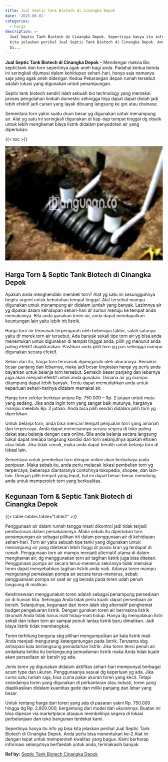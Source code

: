 ```yaml
---
title: Jual Septic Tank Biotech di Cinangka Depok
date: '2025-08-01'
categories:
  - harga
description: >-
  Jual Septic Tank Biotech di Cinangka Depok. Sepertinya hanya itu info yg bisa
  kita jelaskan perihal Jual Septic Tank Biotech di Cinangka Depok. Anda perlu
  bi...
---
```


**Jual Septic Tank Biotech di Cinangka Depok** – Mendengar makna Bio septictank dan torn sepertinya agak aneh bagi anda. Padahal kedua benda ini seringkali dijumpai dalam kehidupan sehari-hari, hanya saja namanya saja yang agak aneh didengar. Kedua Pekarangan depan rumah tersebut adalah lokasi yang digunakan untuk penampungan.

Septic tank biotech sendiri ialah sebuah bio technology yang memakai proses pengolahan limbah domestic sehingga tinja dapat dapat diolah jadi lebih efektif jadi carian yang layak dibuang langsung ke got atau drainase.

Sementara torn yakni suatu drum besar yg digunakan untuk menampung air. Alat yg satu ini seringkali digunakan di tiap-tiap tempat tinggal dg obyek untuk lebih menghemat biaya listrik didalam penyedotan air yang diperlukan.

{{< toc >}}

![Jual Septic Tank Biotech di Cinangka Depok](/images/jual-bio-septictank-23.png)

## Harga Torn & Septic Tank Biotech di Cinangka Depok

Apakah anda menghendaki membeli torn? Alat yg satu ini sesungguhnya begitu urgent untuk kebutuhan tempat tinggal. Alat tersebut mampu digunakan untuk menampung air didalam jumlah yang banyak. Lazimnya air yg dipakai dalam kehidupan sehari-hari dr sumur menuju ke tempat anda memakainya. Bila anda gunakan toren air, anda dapat mendapatkan keuntungan lain yaitu lebih irit listrik.

Harga torn air termasuk terpengaruh oleh beberapa faktor, salah satunya yaitu dr merek torn air tersebut. Ada banyak sekali tipe torn air yg bisa anda menentukan untuk digunakan di tempat tinggal anda, pilih yg menurut anda paling efektif diaplikasikan. Pastikan anda pilih torn yg pas sehingga mampu digunakan secara efektif.

Selain dari itu, harga torn termasuk dipengaruhi oleh ukurannya. Semakin besar panjang dan lebarnya, maka jadi besar tingkatan harga yg perlu anda bayarkan untuk belanja torn tersebut. Semakin besar panjang dan lebarnya juga akan menjadi efektif untuk anda gunakan. Dimana air yg mampu ditampung dapat lebih banyak. Tentu dapat memudahkan anda untuk keperluan sehari-harinya didalam memakai air.

Harga torn sekitar berkisar antara Rp. 750.000 – Rp. 2 jutaan untuk mutu yang sedang. Jika anda ingin torn yang sangat baik mutunya, harganya mampu melebihi Rp. 2 jutaan. Anda bisa pilih sendiri didalam pilih torn yg diperlukan.

Untuk belanja torn, anda bisa mencari tempat penjualan torn yang amanah dan terpercaya. Anda dapat memesannya secara segera di toko paling dekat atau belanja dengan cara online. Bila anda belanja secara langsung bakal dapat meraba langsung kondisi dari torn selanjutnya apakah efisien atau tidak. Jika tidak cocok, maka anda dapat beralih untuk belanja torn di lokasi lain.

Sementara untuk pembelian torn dengan online akan berbahaya pada penipuan. Maka sebab itu, anda perlu melacak lokasi pembelian torn yg terpercaya, beberapa diantaranya contohnya tokopedia, shopee, dan lain-lain. Dengan pilih tempat yang tepat, hal ini dapat benar-benar menolong anda untuk memperoleh torn yang berkualitas.

## Kegunaan Torn & Septic Tank Biotech di Cinangka Depok

{{< table-tables table="table2" >}}

Penggunaan air dalam rumah tangga mesti dikontrol jadi tidak terjadi pemborosan dalam pemakaiannya. Maka sebab itu diperlukan torn penampungan air sebagai pilihan irit dalam penggunaan air di kehidupan sehari-hari. Torn air yaitu sebuah tipe tanki yang digunakan untuk menampung air yang diletakan lebih tinggi dr posisi kran yg terdapat di rumah. Penggunaan torn air mampu menjadi alternatif utama di dalam menghemat air, dg menggunakan torn air tagihan listrik juga bisa ditekan. Penggunaan pompa air secara terus-menerus sekiranya tidak memakai toren dapat menyebabkan tagihan listrik anda naik. Adanya toren mampu mengurangi pemakaian pompa air secara terus-menerus, sebab pengguanaan pompa air saat air yg berada pada toren udah penuh langsung di matikan.

Keistimewaan menggunakan toren adalah sebagai penampung persediaan air di hunian kita. Sehingga Anda tidak perlu kuatir dapat persediaan air bersih. Selanjutnya, kegunaan dari toren ialah sbg alternatif penghemat budget pengeluaran listrik. Dengan gunakan toren air bermakna listrik dirumah Anda tidak harus mati hidup-mati hidup. Hanya dg menyalakan listri sekali dan isikan torn air sampai penuh lantas listrik baru dimatikan. Jadi biaya listrik tidak membengkak.

Toren terhitung berguna sbg pilihan mengumpulkan air kala listrik mati. Anda menjadi mengurangi ketergantungan pada listrik. Terutama sbg antisipasi kala berlangsung pemadaman listrik. Jika toren terisi penuh air andaikata ketika itu berlangsung pemadaman listrik maka Anda tidak kuatir akan persediaan air bersih yg ada.

Jenis toren yg digunakan didalam aktifitas sehari-hari mempunyai berbagai acam type dan ukuran. Penggunaanya sesuai dg keperluan yg ada. Jika cuma satu rumah saja, bisa cuma pakai ukuran toren yang kecil. Tetapi seandainya toren yang digunakan di perkantoran atau industi, toren yang diaplikasikan didalam kuantitas gede dan miliki panjang dan lebar yang besar.

Untuk rentang harga dari toren yang ada di pasaran yakni Rp. 750.000 hingga dg Rp. 2.800.000, bergantung dari model dan ukurannya. Buatan ini bisa dipesan via marketplace ataupun membelinya segera di lokasi perbelanjaan dan toko bangunan terdekat kami.

Sepertinya hanya itu info yg bisa kita jelaskan perihal Jual Septic Tank Biotech di Cinangka Depok. Anda perlu bisa menentukan ke-2 Alat ini dengan tepat untuk memperoleh kwalitas yang bagus. Kami berharap informasi selanjutnya berfaedah untuk anda, terimakasih banyak.

**Ref by:** [Septic Tank Biotech Cinangka Depok](https://id.wikipedia.org/wiki/Septic)
